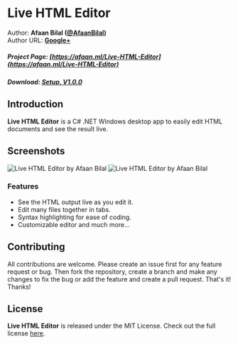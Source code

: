 Live HTML Editor
==============

Author: **Afaan Bilal ([@AfaanBilal](https://github.com/AfaanBilal))**   
Author URL: **[Google+](https://google.com/+AfaanBilal)**

##### Project Page: [https://afaan.ml/Live-HTML-Editor](https://afaan.ml/Live-HTML-Editor)
##### Download: [Setup, V1.0.0](https://afaan.ml/Live-HTML-Editor/Live-HTML-Editor-1.0.0-Setup.zip)

## Introduction
**Live HTML Editor** is a C# .NET Windows desktop app to easily edit HTML documents and
see the result live. 

## Screenshots
![Live HTML Editor by Afaan Bilal](https://afaan.ml/screenshots/Live-HTML-Editor.jpg "Live HTML Editor by Afaan Bilal")
![Live HTML Editor by Afaan Bilal](https://afaan.ml/screenshots/Live-HTML-Editor-About.jpg "Live HTML Editor by Afaan Bilal")

### Features
- See the HTML output live as you edit it.
- Edit many files together in tabs.
- Syntax highlighting for ease of coding.
- Customizable editor and much more...

## Contributing
All contributions are welcome. Please create an issue first for any feature request
or bug. Then fork the repository, create a branch and make any changes to fix the bug 
or add the feature and create a pull request. That's it!
Thanks!

## License
**Live HTML Editor** is released under the MIT License.
Check out the full license [here](LICENSE).

